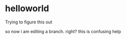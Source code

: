 # helloworld
Trying to figure this out

so now i am editing a branch. right?
this is confusing 
help
